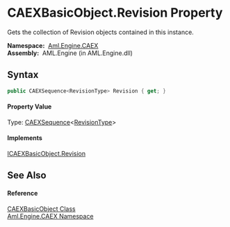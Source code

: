 CAEXBasicObject.Revision Property
=================================
Gets the collection of Revision objects contained in this instance.

  **Namespace:**  [Aml.Engine.CAEX][1]  
  **Assembly:**  AML.Engine (in AML.Engine.dll)

Syntax
------

```csharp
public CAEXSequence<RevisionType> Revision { get; }
```

#### Property Value
Type: [CAEXSequence][2]&lt;[RevisionType][3]>
#### Implements
[ICAEXBasicObject.Revision][4]  


See Also
--------

#### Reference
[CAEXBasicObject Class][5]  
[Aml.Engine.CAEX Namespace][1]  

[1]: ../README.md
[2]: ../CAEXSequence_1/README.md
[3]: ../RevisionType/README.md
[4]: ../ICAEXBasicObject/Revision.md
[5]: README.md
[6]: https://www.automationml.org
[7]: ../../icons/logoShade.png